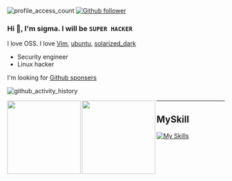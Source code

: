 ![profile_access_count](https://komarev.com/ghpvc/?username=RyosukeDTomita)
[![Github follower](https://img.shields.io/github/followers/RyosukeDTomita?label=Follow&style=social)](https://github.com/RyosukeDTomita)

### Hi 👋, I'm sigma. I will be `SUPER HACKER`
I love OSS. I love [Vim](https://www.vim.org/), [ubuntu](https://ubuntu.com/), [solarized_dark](https://ethanschoonover.com/solarized/)

* Security engineer
* Linux hacker

I'm looking for [Github sponsers](https://github.com/sponsors/RyosukeDTomita/)


![github_activity_history](https://github-profile-summary-cards.vercel.app/api/cards/profile-details?username=RyosukeDTomita&theme=solarized_dark)

<p>
<a href="https://github.com/RyosukeDTomita">
  <img align="left" height="170px" src="https://github-readme-stats.vercel.app/api?username=RyosukeDTomita&count_private=true&show_icons=true&theme=cobalt" />
</a>
<a href="https://github.com/RyosukeDTomita">
  <img align="left" height="170px" src="https://github-readme-stats.vercel.app/api/top-langs/?username=RyosukeDTomita&exlude_repo=memo,memo_archive20230212,memo_archive2022_03,article,WIP,news,Self-introduction,&hide=html&layout=compact&theme=cobalt" />
</a>
</p>

---

## MySkill

[![My Skills](https://skillicons.dev/icons?i=aws,bash,githubactions,java,latex,py,react,ubuntu,vim,vscode)](https://skillicons.dev)

<!--
**RyosukeDTomita/RyosukeDTomita** is a ✨ _special_ ✨ repository because its `README.md` (this file) appears on your GitHub profile.

Reference -> https://jackswim3411.hatenablog.com/entry/2021/09/18/205206
-->
